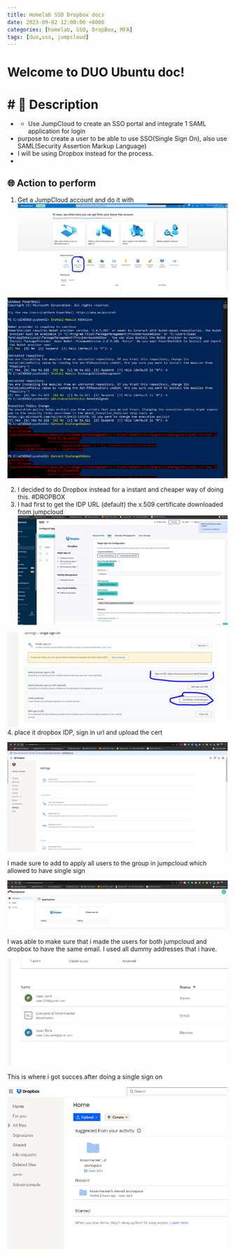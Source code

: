 ```yaml
---
title: Homelab SSO Dropbox docs
date: 2023-09-02 12:00:00 +0000
categories: [homelab, SSO, DropBox, MFA]
tags: [duo,sso, jumpcloud]
---
```

# Welcome to DUO Ubuntu doc!
# # 🧾 Description
- - Use JumpCloud to create an SSO portal and integrate 1 SAML application for login
- purpose to create a user to be able to use SSO(Single Sign On), also use SAML(Security Assertion Markup Language)
- I will be using Dropbox instead for the process. 
- 

## 🌐 Action to perform 
1. Get a JumpCloud account and do it with
![hada_prompt_4_azure_activedirectory 1.png](/images/photos/hada_prompt_4_azure_activedirectory1.png)


![hada_prompt_4_azure_configuresp.png](/images/photos/hada_prompt_4_azure_configuresp.png)

2. I decided to do Dropbox instead for a instant and cheaper way of doing this. 
#DROPBOX
3. I had first to get the  IDP URL (default) the x.509 certificate downloaded from jumpcloud
![hada_prompt_4_dropboxjcinfo.png](/images/photos/hada_prompt_4_dropboxjcinfo.png)

![hada_prompt_4_dropbox_certlink.png](/images/photos/hada_prompt_4_dropbox_certlink.png)
4. place it dropbox IDP, sign in url and upload the cert 

![hada_prompt_4_dropboxsso.png](/images/photos/hada_prompt_4_dropboxsso.png)

I made sure to add to apply all  users to the group in jumpcloud which allowed to have single sign

![hada_prompt_4_ssologos1.png](/images/photos/hada_prompt_4_ssologos1.png)

I was able to make sure that i made the users for both jumpcloud and dropbox to have the same email. I used all dummy addresses that i have. 

![hada_prompt_4_totalsuccess.png](/images/photos/hada_prompt_4_totalsuccess.png)

This is where i got succes after doing a single sign on 

![hada_prompt_4_success.png](/images//photos/hada_prompt_4_success.png)